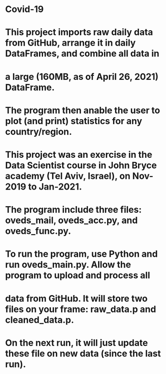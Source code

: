 # Covid-19
# This project imports raw daily data from GitHub, arrange it in daily DataFrames, and combine all data in 
# a large (160MB, as of April 26, 2021) DataFrame.
#
# The program then anable the user to plot (and print) statistics for any country/region.
# This project was an exercise in the Data Scientist course in John Bryce academy (Tel Aviv, Israel), on Nov-2019 to Jan-2021.
# 
# The program include three files: oveds_mail, oveds_acc.py, and oveds_func.py.
#
# To run the program, use Python and run oveds_main.py. Allow the program to upload and process all 
# data from GitHub. It will store two files on your frame: raw_data.p and cleaned_data.p.
# On the next run, it will just update these file on new data (since the last run).
